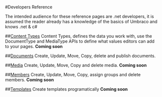 #Developers Reference

The intended audience for these reference pages are .net developers, it is assumed the reader already has a knowledge of the basics of Umbraco and knows .net & c#


##[Content Types](ContentTypes/index.md)
Content Types, defines the data you work with, use the DocumentType and MediaType APIs to define what values editors can add to your pages.  **Coming soon**

##[Documents](Documents/index.md)
Create, Update, Move, Copy, delete and publish documents. 

##[Media](Media/index.md)
Create, Update, Move, Copy and delete media. **Coming soon**

##[Members](Members/index.md)
Create, Update, Move, Copy, assign groups and delete members. **Coming soon**

##[Templates](Templates/index.md)
Create templates programatically  **Coming soon**